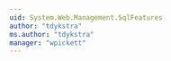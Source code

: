 ```yaml
---
uid: System.Web.Management.SqlFeatures
author: "tdykstra"
ms.author: "tdykstra"
manager: "wpickett"
---
```

